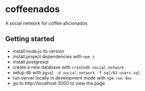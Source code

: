 # coffeenados
A social network for coffee aficionados


## Getting started

- install node.js lts version
- install project dependencies with `npm i`
- install postgresql
- create a new database with `createdb social_network`
- setup db with `pgsql -d social_network -f sql/01-users.sql`
- run server locally in development mode with `npm run dev`
- go to http://localhost:3000 to view the page
